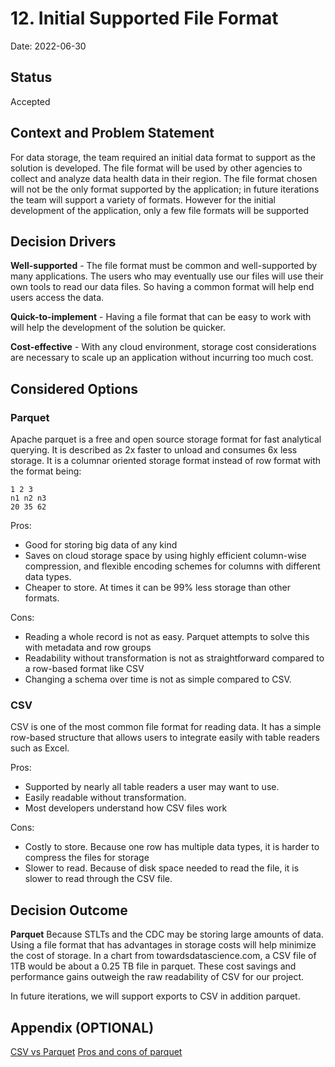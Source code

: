 # 12. Initial Supported File Format

Date: 2022-06-30

## Status

Accepted

## Context and Problem Statement

For data storage, the team required an initial data format to support as the solution is developed. The file format will be used by other agencies to collect and analyze data health data in their region. The file format chosen will not be the only format supported by the application; in future iterations the team will support a variety of formats. However for the initial development of the application, only a few file formats will be supported 

## Decision Drivers

**Well-supported** - The file format must be common and well-supported by many applications. The users who may eventually use our files will use their own tools to read our data files. So having a common format will help end users access the data. 

**Quick-to-implement** - Having a file format that can be easy to work with will help the development of the solution be quicker. 

**Cost-effective** - With any cloud environment, storage cost considerations are necessary to scale up an application without incurring too much cost. 

## Considered Options

### Parquet
Apache parquet is a free and open source storage format for fast analytical querying. It is described as 2x faster to unload and consumes 6x less storage. It is a columnar oriented storage format instead of row format with the format being:

```
1 2 3
n1 n2 n3
20 35 62
```

Pros: 
- Good for storing big data of any kind
- Saves on cloud storage space by using highly efficient column-wise compression, and flexible encoding schemes for columns with different data types.
- Cheaper to store. At times it can be 99% less storage than other formats. 

Cons:
- Reading a whole record is not as easy. Parquet attempts to solve this with metadata and row groups
- Readability without transformation is not as straightforward compared to a row-based format like CSV
- Changing a schema over time is not as simple compared to CSV.


### CSV
CSV is one of the most common file format for reading data. It has a simple row-based structure that allows users to integrate easily with table readers such as Excel. 

Pros: 
- Supported by nearly all table readers a user may want to use.
- Easily readable without transformation. 
- Most developers understand how CSV files work

Cons:
- Costly to store. Because one row has multiple data types, it is harder to compress the files for storage
- Slower to read. Because of disk space needed to read the file, it is slower to read through the CSV file.  


## Decision Outcome

**Parquet** 
Because STLTs and the CDC may be storing large amounts of data. Using a file format that has advantages in storage costs will help minimize the cost of storage. In a chart from towardsdatascience.com, a CSV file of 1TB would be about a 0.25 TB file in parquet. These cost savings and performance gains outweigh the raw readability of CSV for our project. 

In future iterations, we will support exports to CSV in addition parquet. 


## Appendix (OPTIONAL)

[CSV vs Parquet](https://towardsdatascience.com/csv-files-for-storage-no-thanks-theres-a-better-option-72c78a414d1d)
[Pros and cons of parquet](https://stackoverflow.com/questions/36822224/what-are-the-pros-and-cons-of-parquet-format-compared-to-other-formats)